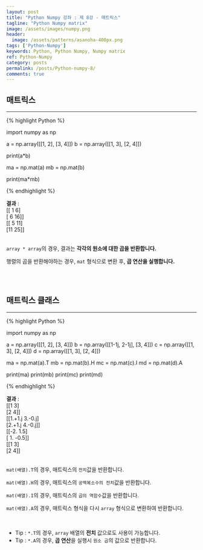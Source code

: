 ```yaml
---
layout: post
title: "Python Numpy 강좌 : 제 8강 - 매트릭스"
tagline: "Python Numpy matrix"
image: /assets/images/numpy.png
header:
  image: /assets/patterns/asanoha-400px.png
tags: ['Python-Numpy']
keywords: Python, Python Numpy, Numpy matrix
ref: Python-Numpy
category: posts
permalink: /posts/Python-numpy-8/
comments: true
---
```


## 매트릭스 ##
----------

{% highlight Python %}

import numpy as np

a = np.array([[1, 2], [3, 4]])
b = np.array([[1, 3], [2, 4]])

print(a*b)

ma = np.mat(a)
mb = np.mat(b)

print(ma*mb)

{% endhighlight %}

**결과**
:    
[[ 1  6]<br>
 [ 6 16]]<br>
[[ 5 11]<br>
 [11 25]]<br>
<br>

`array * array`의 경우, 결과는 **각각의 원소에 대한 곱을 반환합니다.**

행렬의 곱을 반환해야하는 경우, `mat` 형식으로 변환 후, **곱 연산을 실행합니다.**

<br>
<br>

## 매트릭스 클래스 ##
----------

{% highlight Python %}

import numpy as np

a = np.array([[1, 2], [3, 4]])
b = np.array([[1-1j, 2-1j], [3, 4]])
c = np.array([[1, 3], [2, 4]])
d = np.array([[1, 3], [2, 4]])

ma = np.mat(a).T
mb = np.mat(b).H
mc = np.mat(c).I
md = np.mat(d).A

print(ma)
print(mb)
print(mc)
print(md)

{% endhighlight %}

**결과**
:    
[[1 3]<br>
 [2 4]]<br>
[[1.+1.j 3.-0.j]<br>
 [2.+1.j 4.-0.j]]<br>
[[-2.   1.5]<br>
 [ 1.  -0.5]]<br>
[[1 3]<br>
 [2 4]]<br>
<br>

`mat(배열).T`의 경우, 매트릭스의 `전치`값을 반환합니다.

`mat(배열).H`의 경우, 매트릭스의 `공액복소수의 전치`값을 반환합니다.

`mat(배열).I`의 경우, 매트릭스의 `곱의 역함수`값을 반환합니다.

`mat(배열).A`의 경우, 매트릭스 형식을 다시 `array` 형식으로 변환하여 반환합니다.

<br>

* Tip : `*.T`의 경우, `array` 배열의 **전치** 값으로도 사용이 가능합니다.
* Tip : `*.A`의 경우, **곱 연산**을 실행시 `원소 곱`의 값으로 반환합니다.



